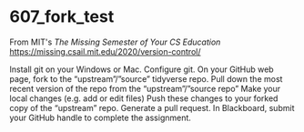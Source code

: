 # 607_fork_test

From MIT's *The Missing Semester of Your CS Education*
https://missing.csail.mit.edu/2020/version-control/

Install git on your Windows or Mac.
Configure git.
On your GitHub web page, fork to the “upstream”/”source” tidyverse repo.
Pull down the most recent version of the repo from the “upstream”/”source repo”
Make your local changes (e.g. add or edit files)
Push these changes to your forked copy of the “upstream” repo.
Generate a pull request.
In Blackboard, submit your GitHub handle to complete the assignment.
